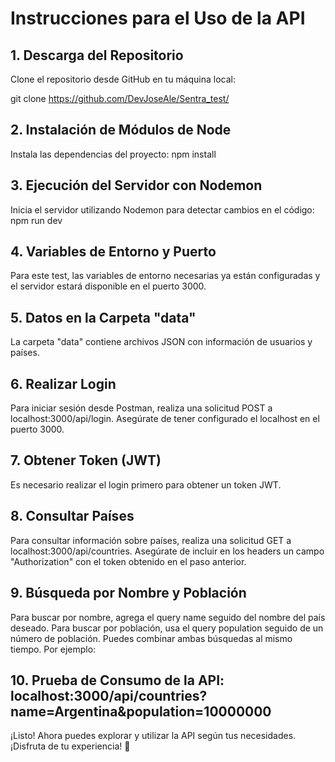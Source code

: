 # Instrucciones para el Uso de la API

## 1. Descarga del Repositorio
Clone el repositorio desde GitHub en tu máquina local:

git clone https://github.com/DevJoseAle/Sentra_test/

## 2. Instalación de Módulos de Node
Instala las dependencias del proyecto:
npm install

## 3. Ejecución del Servidor con Nodemon
Inicia el servidor utilizando Nodemon para detectar cambios en el código:
npm run dev

## 4. Variables de Entorno y Puerto
Para este test, las variables de entorno necesarias ya están configuradas y el servidor estará disponible en el puerto 3000.

## 5. Datos en la Carpeta "data"
La carpeta "data" contiene archivos JSON con información de usuarios y países.

## 6. Realizar Login
Para iniciar sesión desde Postman, realiza una solicitud POST a localhost:3000/api/login. Asegúrate de tener configurado el localhost en el puerto 3000.

## 7. Obtener Token (JWT)
Es necesario realizar el login primero para obtener un token JWT.

## 8. Consultar Países
Para consultar información sobre países, realiza una solicitud GET a localhost:3000/api/countries. Asegúrate de incluir en los headers un campo "Authorization" con el token obtenido en el paso anterior.

## 9. Búsqueda por Nombre y Población
Para buscar por nombre, agrega el query name seguido del nombre del país deseado.
Para buscar por población, usa el query population seguido de un número de población.
Puedes combinar ambas búsquedas al mismo tiempo. Por ejemplo:

## 10. Prueba de Consumo de la API: localhost:3000/api/countries?name=Argentina&population=10000000

¡Listo! Ahora puedes explorar y utilizar la API según tus necesidades. ¡Disfruta de tu experiencia! 🚀

